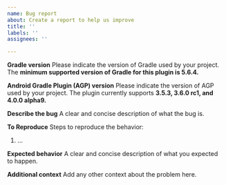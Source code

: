 ```yaml
---
name: Bug report
about: Create a report to help us improve
title: ''
labels: ''
assignees: ''

---
```


**Gradle version**
Please indicate the version of Gradle used by your project. The **minimum supported version of Gradle for this plugin is 5.6.4.**

**Android Gradle Plugin (AGP) version**
Please indicate the version of AGP used by your project. The plugin currently supports **3.5.3, 3.6.0 rc1, and 4.0.0 alpha9.**

**Describe the bug**
A clear and concise description of what the bug is.

**To Reproduce**
Steps to reproduce the behavior:
1. ...

**Expected behavior**
A clear and concise description of what you expected to happen.

**Additional context**
Add any other context about the problem here.
